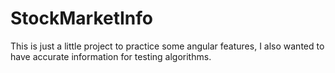 # StockMarketInfo
This is just a little project to practice some angular features, I also wanted to have accurate information for testing algorithms.
